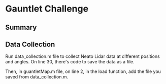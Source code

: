 # Gauntlet Challenge
## Summary

## Data Collection
Run data_collection.m file to collect Neato Lidar data at different
positions and angles. On line 30, there's code to save the data as a file.

Then, in guantletMap.m file, on line 2, in the load function, add the file
you saved from data_collection.m.